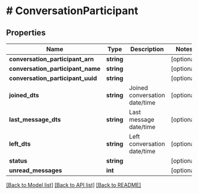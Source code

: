 # # ConversationParticipant

## Properties

Name | Type | Description | Notes
------------ | ------------- | ------------- | -------------
**conversation_participant_arn** | **string** |  | [optional]
**conversation_participant_name** | **string** |  | [optional]
**conversation_participant_uuid** | **string** |  | [optional]
**joined_dts** | **string** | Joined conversation date/time | [optional]
**last_message_dts** | **string** | Last message date/time | [optional]
**left_dts** | **string** | Left conversation date/time | [optional]
**status** | **string** |  | [optional]
**unread_messages** | **int** |  | [optional]

[[Back to Model list]](../../README.md#models) [[Back to API list]](../../README.md#endpoints) [[Back to README]](../../README.md)
